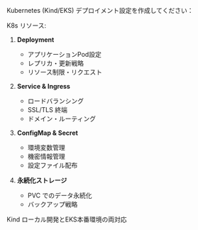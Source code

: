 Kubernetes (Kind/EKS) デプロイメント設定を作成してください：

K8s リソース:
1. **Deployment**
   - アプリケーションPod設定
   - レプリカ・更新戦略
   - リソース制限・リクエスト

2. **Service & Ingress**
   - ロードバランシング
   - SSL/TLS 終端
   - ドメイン・ルーティング

3. **ConfigMap & Secret**
   - 環境変数管理
   - 機密情報管理
   - 設定ファイル配布

4. **永続化ストレージ**
   - PVC でのデータ永続化
   - バックアップ戦略

Kind ローカル開発とEKS本番環境の両対応